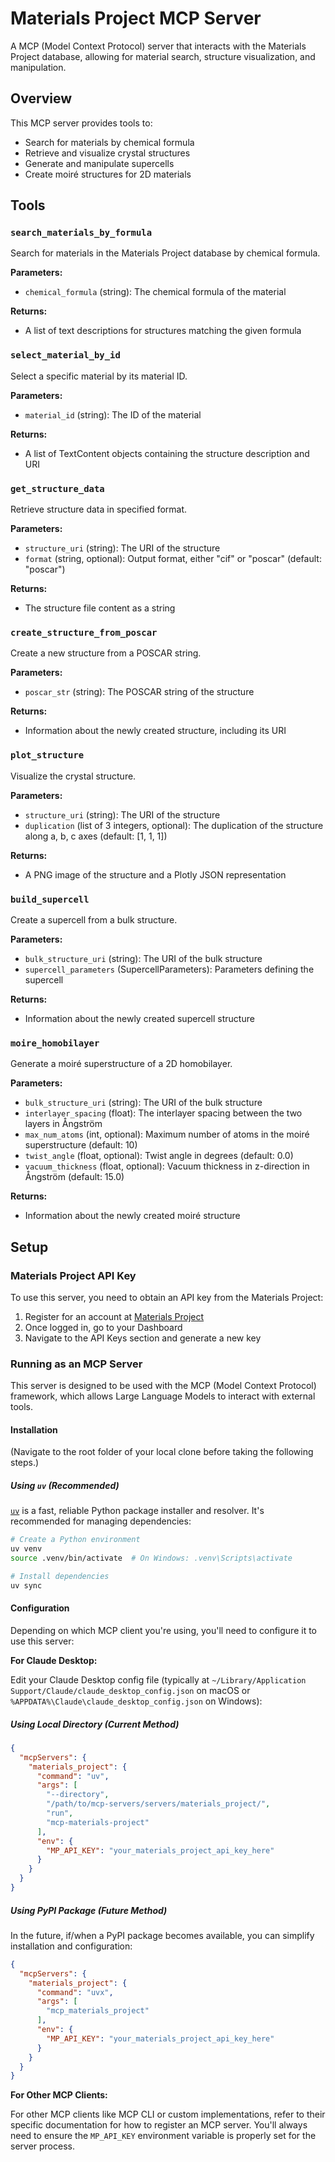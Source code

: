 # Materials Project MCP Server

A MCP (Model Context Protocol) server that interacts with the Materials Project database, allowing for material search, structure visualization, and manipulation.

## Overview

This MCP server provides tools to:

- Search for materials by chemical formula
- Retrieve and visualize crystal structures
- Generate and manipulate supercells
- Create moiré structures for 2D materials

## Tools

### `search_materials_by_formula`

Search for materials in the Materials Project database by chemical formula.

**Parameters:**
- `chemical_formula` (string): The chemical formula of the material

**Returns:**
- A list of text descriptions for structures matching the given formula

### `select_material_by_id`

Select a specific material by its material ID.

**Parameters:**
- `material_id` (string): The ID of the material

**Returns:**
- A list of TextContent objects containing the structure description and URI

### `get_structure_data`

Retrieve structure data in specified format.

**Parameters:**
- `structure_uri` (string): The URI of the structure
- `format` (string, optional): Output format, either "cif" or "poscar" (default: "poscar")

**Returns:**
- The structure file content as a string

### `create_structure_from_poscar`

Create a new structure from a POSCAR string.

**Parameters:**
- `poscar_str` (string): The POSCAR string of the structure

**Returns:**
- Information about the newly created structure, including its URI

### `plot_structure`

Visualize the crystal structure.

**Parameters:**
- `structure_uri` (string): The URI of the structure
- `duplication` (list of 3 integers, optional): The duplication of the structure along a, b, c axes (default: [1, 1, 1])

**Returns:**
- A PNG image of the structure and a Plotly JSON representation

### `build_supercell`

Create a supercell from a bulk structure.

**Parameters:**
- `bulk_structure_uri` (string): The URI of the bulk structure
- `supercell_parameters` (SupercellParameters): Parameters defining the supercell

**Returns:**
- Information about the newly created supercell structure

### `moire_homobilayer`

Generate a moiré superstructure of a 2D homobilayer.

**Parameters:**
- `bulk_structure_uri` (string): The URI of the bulk structure
- `interlayer_spacing` (float): The interlayer spacing between the two layers in Ångström
- `max_num_atoms` (int, optional): Maximum number of atoms in the moiré superstructure (default: 10)
- `twist_angle` (float, optional): Twist angle in degrees (default: 0.0)
- `vacuum_thickness` (float, optional): Vacuum thickness in z-direction in Ångström (default: 15.0)

**Returns:**
- Information about the newly created moiré structure

## Setup

### Materials Project API Key

To use this server, you need to obtain an API key from the Materials Project:

1. Register for an account at [Materials Project](https://materialsproject.org/)
2. Once logged in, go to your Dashboard
3. Navigate to the API Keys section and generate a new key

### Running as an MCP Server

This server is designed to be used with the MCP (Model Context Protocol) framework, which allows Large Language Models to interact with external tools.

#### Installation

(Navigate to the root folder of your local clone before taking the following steps.)

##### Using `uv` (Recommended)

[`uv`](https://github.com/astral-sh/uv) is a fast, reliable Python package installer and resolver. It's recommended for managing dependencies:

```bash
# Create a Python environment
uv venv
source .venv/bin/activate  # On Windows: .venv\Scripts\activate

# Install dependencies
uv sync
```

#### Configuration

Depending on which MCP client you're using, you'll need to configure it to use this server:

**For Claude Desktop:**

Edit your Claude Desktop config file (typically at `~/Library/Application Support/Claude/claude_desktop_config.json` on macOS or `%APPDATA%\Claude\claude_desktop_config.json` on Windows):

##### Using Local Directory (Current Method)

```json
{
  "mcpServers": {
    "materials_project": {
      "command": "uv",
      "args": [
        "--directory",
        "/path/to/mcp-servers/servers/materials_project/",
        "run",
        "mcp-materials-project"
      ],
      "env": {
        "MP_API_KEY": "your_materials_project_api_key_here"
      }
    }
  }
}
```

##### Using PyPI Package (Future Method)

In the future, if/when a PyPI package becomes available, you can simplify installation and configuration:

```json
{
  "mcpServers": {
    "materials_project": {
      "command": "uvx",
      "args": [
        "mcp_materials_project"
      ],
      "env": {
        "MP_API_KEY": "your_materials_project_api_key_here"
      }
    }
  }
}
```

**For Other MCP Clients:**

For other MCP clients like MCP CLI or custom implementations, refer to their specific documentation for how to register an MCP server. You'll always need to ensure the `MP_API_KEY` environment variable is properly set for the server process.

